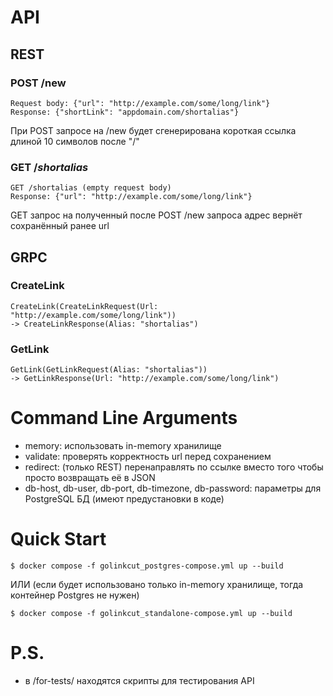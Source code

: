 # API
## REST
### POST /new
```
Request body: {"url": "http://example.com/some/long/link"}
Response: {"shortLink": "appdomain.com/shortalias"}
```
При POST запросе на /new будет сгенерирована короткая ссылка длиной 10 символов после "/"
### GET /*shortalias*
```
GET /shortalias (empty request body)
Response: {"url": "http://example.com/some/long/link"}
```
GET запрос на полученный после POST /new запроса адрес вернёт сохранённый ранее url

## GRPC
### CreateLink
```
CreateLink(CreateLinkRequest(Url: "http://example.com/some/long/link"))
-> CreateLinkResponse(Alias: "shortalias")
```
### GetLink
```
GetLink(GetLinkRequest(Alias: "shortalias"))
-> GetLinkResponse(Url: "http://example.com/some/long/link")
```

# Command Line Arguments
 - memory: использовать in-memory хранилище
 - validate: проверять корректность url перед сохранением
 - redirect: (только REST) перенаправлять по ссылке вместо того чтобы просто возвращать её в JSON
 - db-host, db-user, db-port, db-timezone, db-password: параметры для PostgreSQL БД (имеют предустановки в коде)

# Quick Start
```
$ docker compose -f golinkcut_postgres-compose.yml up --build
```
ИЛИ (если будет использовано только in-memory хранилище, тогда контейнер Postgres не нужен)
```
$ docker compose -f golinkcut_standalone-compose.yml up --build
```
# P.S.
- в /for-tests/ находятся скрипты для тестирования API 